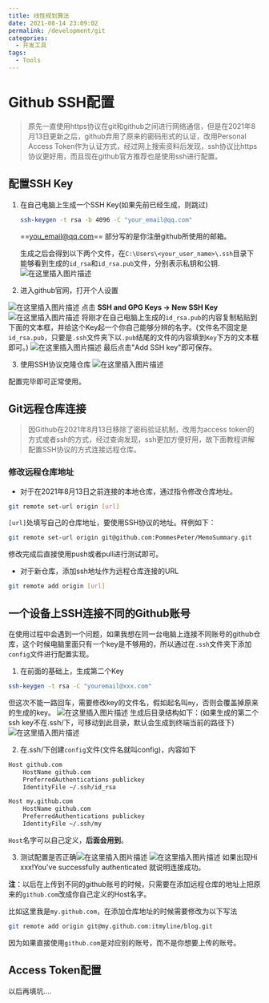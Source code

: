 ```yaml
---
title: 线性规划算法
date: 2021-08-14 23:09:02
permalink: /development/git
categories:
  - 开发工具
tags: 
  - Tools
---
```

# Github SSH配置

> 原先一直使用https协议在git和github之间进行网络通信，但是在2021年8月13日更新之后，github弃用了原来的密码形式的认证，改用Personal Access Token作为认证方式，经过网上搜索资料后发现，ssh协议比https协议更好用，而且现在github官方推荐也是使用ssh进行配置。

## 配置SSH Key

1. 在自己电脑上生成一个SSH Key(如果先前已经生成，则跳过)

   ```bash
   ssh-keygen -t rsa -b 4096 -C "your_email@qq.com"
   ```

   ==you_email@qq.com== 部分写的是你注册github所使用的邮箱。
   
   生成之后会得到以下两个文件，在`C:\Users\<your_user_name>\.ssh`目录下能够看到生成的`id_rsa`和`id_rsa.pub`文件，分别表示私钥和公钥.
 ![在这里插入图片描述](https://img-blog.csdnimg.cn/1b698fae7c6e49e2af84c3fbb36acb0a.png)


2. 进入github官网，打开个人设置

![在这里插入图片描述](https://img-blog.csdnimg.cn/2d5a62cf62994b5e9698ab53c70399d2.png?x-oss-process=image/watermark,type_ZmFuZ3poZW5naGVpdGk,shadow_10,text_aHR0cHM6Ly9ibG9nLmNzZG4ubmV0L3dlaXhpbl80NTcwOTMzMA==,size_16,color_FFFFFF,t_70)
点击 **SSH and GPG Keys -> New SSH Key**
![在这里插入图片描述](https://img-blog.csdnimg.cn/562e37eec34c4155b9dcef1238229933.png?x-oss-process=image/watermark,type_ZmFuZ3poZW5naGVpdGk,shadow_10,text_aHR0cHM6Ly9ibG9nLmNzZG4ubmV0L3dlaXhpbl80NTcwOTMzMA==,size_16,color_FFFFFF,t_70)
将刚才在自己电脑上生成的`id_rsa.pub`的内容复制粘贴到下面的文本框，并给这个Key起一个你自己能够分辨的名字。(文件名不固定是`id_rsa.pub`，只要是`.ssh`文件夹下以`.pub`结尾的文件的内容填到`Key`下方的文本框即可。)
![在这里插入图片描述](https://img-blog.csdnimg.cn/13fcc20fc6d2433d92feea60a709f201.png?x-oss-process=image/watermark,type_ZmFuZ3poZW5naGVpdGk,shadow_10,text_aHR0cHM6Ly9ibG9nLmNzZG4ubmV0L3dlaXhpbl80NTcwOTMzMA==,size_16,color_FFFFFF,t_70)
最后点击"Add SSH key"即可保存。

3. 使用SSH协议克隆仓库 
![在这里插入图片描述](https://img-blog.csdnimg.cn/2e3094075ae14c6ba02b067a1abcca4f.png?x-oss-process=image/watermark,type_ZmFuZ3poZW5naGVpdGk,shadow_10,text_aHR0cHM6Ly9ibG9nLmNzZG4ubmV0L3dlaXhpbl80NTcwOTMzMA==,size_16,color_FFFFFF,t_70)

配置完毕即可正常使用。


## Git远程仓库连接
> 因Github在2021年8月13日移除了密码验证机制，改用为access token的方式或者ssh的方式，经过查询发现，ssh更加方便好用，故下面教程讲解配置SSH协议的方式连接远程仓库。

### 修改远程仓库地址

- 对于在2021年8月13日之前连接的本地仓库，通过指令修改仓库地址。
```bash
git remote set-url origin [url]
```
`[url]`处填写自己的仓库地址，要使用SSH协议的地址。样例如下：

```bash
git remote set-url origin git@github.com:PommesPeter/MemoSummary.git
```
修改完成后直接使用push或者pull进行测试即可。

- 对于新仓库，添加ssh地址作为远程仓库连接的URL
```bash
git remote add origin [url]
```

## 一个设备上SSH连接不同的Github账号

在使用过程中会遇到一个问题，如果我想在同一台电脑上连接不同账号的github仓库，这个时候电脑里面只有一个key是不够用的，所以通过在`.ssh`文件夹下添加`config`文件进行配置实现。

1. 在前面的基础上，生成第二个Key

```bash
ssh-keygen -t rsa -C "youremail@xxx.com"
```
但这次不能一路回车，需要修改key的文件名，假如起名叫`my`，否则会覆盖掉原来的生成的key。
![在这里插入图片描述](https://img-blog.csdnimg.cn/b4cc0318b4eb4c50b35cb769f202fe12.png?x-oss-process=image/watermark,type_ZmFuZ3poZW5naGVpdGk,shadow_10,text_aHR0cHM6Ly9ibG9nLmNzZG4ubmV0L3dlaXhpbl80NTcwOTMzMA==,size_16,color_FFFFFF,t_70)
	生成后目录结构如下：(如果生成的第二个ssh key不在.ssh/下，可移动到此目录，默认会生成到终端当前的路径下)
![在这里插入图片描述](https://img-blog.csdnimg.cn/fc386c768aca47839217e4a36c793e2a.png)

2. 在.ssh/下创建`config`文件(文件名就叫config)，内容如下
```bash
Host github.com
    HostName github.com
    PreferredAuthentications publickey
    IdentityFile ~/.ssh/id_rsa

Host my.github.com
    HostName github.com
    PreferredAuthentications publickey
    IdentityFile ~/.ssh/my
```
`Host`名字可以自己定义，**后面会用到**。

3. 测试配置是否正确![在这里插入图片描述](https://img-blog.csdnimg.cn/69abfe413aad472b9ed3ecd462231afa.png)
![在这里插入图片描述](https://img-blog.csdnimg.cn/419acdd23307440b8112595488e79c0a.png)
如果出现Hi xxx!You've successfully authenticated 就说明连接成功。

**注**：以后在上传到不同的github账号的时候，只需要在添加远程仓库的地址上把原来的`github.com`改成你自己定义的Host名字。

比如这里我是`my.github.com`，在添加仓库地址的时候需要修改为以下写法

```bash
git remote add origin git@my.github.com:itmyline/blog.git
```
因为如果直接使用`github.com`是对应别的账号，而不是你想要上传的账号。

## Access Token配置

以后再填坑....